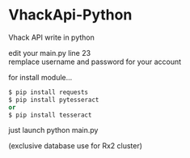 # VhackApi-Python
Vhack API write in python
  
edit your main.py line 23  
remplace username and password for your account  

for install module...  
 
```python
$ pip install requests  
$ pip install pytesseract  
or  
$ pip install tesseract
```
  
just launch python main.py
  
(exclusive database use for Rx2 cluster)
